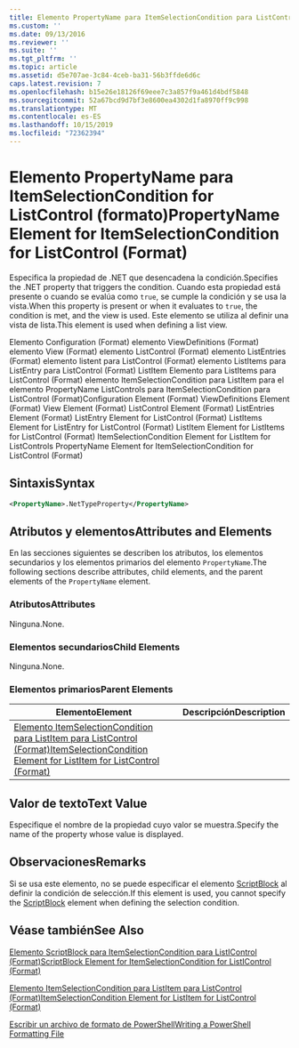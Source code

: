 ```yaml
---
title: Elemento PropertyName para ItemSelectionCondition para ListControl (Format) | Microsoft Docs
ms.custom: ''
ms.date: 09/13/2016
ms.reviewer: ''
ms.suite: ''
ms.tgt_pltfrm: ''
ms.topic: article
ms.assetid: d5e707ae-3c84-4ceb-ba31-56b3ffde6d6c
caps.latest.revision: 7
ms.openlocfilehash: b15e26e18126f69eee7c3a857f9a461d4bdf5848
ms.sourcegitcommit: 52a67bcd9d7bf3e8600ea4302d1fa8970ff9c998
ms.translationtype: MT
ms.contentlocale: es-ES
ms.lasthandoff: 10/15/2019
ms.locfileid: "72362394"
---
```

# <a name="propertyname-element-for-itemselectioncondition-for-listcontrol-format"></a><span data-ttu-id="dfc28-102">Elemento PropertyName para ItemSelectionCondition for ListControl (formato)</span><span class="sxs-lookup"><span data-stu-id="dfc28-102">PropertyName Element for ItemSelectionCondition for ListControl (Format)</span></span>

<span data-ttu-id="dfc28-103">Especifica la propiedad de .NET que desencadena la condición.</span><span class="sxs-lookup"><span data-stu-id="dfc28-103">Specifies the .NET property that triggers the condition.</span></span> <span data-ttu-id="dfc28-104">Cuando esta propiedad está presente o cuando se evalúa como `true`, se cumple la condición y se usa la vista.</span><span class="sxs-lookup"><span data-stu-id="dfc28-104">When this property is present or when it evaluates to `true`, the condition is met, and the view is used.</span></span> <span data-ttu-id="dfc28-105">Este elemento se utiliza al definir una vista de lista.</span><span class="sxs-lookup"><span data-stu-id="dfc28-105">This element is used when defining a list view.</span></span>

<span data-ttu-id="dfc28-106">Elemento Configuration (Format) elemento ViewDefinitions (Format) elemento View (Format) elemento ListControl (Format) elemento ListEntries (Format) elemento listent para ListControl (Format) elemento ListItems para ListEntry para ListControl (Format) ListItem Elemento para ListItems para ListControl (Format) elemento ItemSelectionCondition para ListItem para el elemento PropertyName ListControls para ItemSelectionCondition para ListControl (Format)</span><span class="sxs-lookup"><span data-stu-id="dfc28-106">Configuration Element (Format) ViewDefinitions Element (Format) View Element (Format) ListControl Element (Format) ListEntries Element (Format) ListEntry Element for ListControl (Format) ListItems Element for ListEntry for ListControl (Format) ListItem Element for ListItems for ListControl (Format) ItemSelectionCondition Element for ListItem for ListControls PropertyName Element for ItemSelectionCondition for ListControl (Format)</span></span>

## <a name="syntax"></a><span data-ttu-id="dfc28-107">Sintaxis</span><span class="sxs-lookup"><span data-stu-id="dfc28-107">Syntax</span></span>

```xml
<PropertyName>.NetTypeProperty</PropertyName>
```

## <a name="attributes-and-elements"></a><span data-ttu-id="dfc28-108">Atributos y elementos</span><span class="sxs-lookup"><span data-stu-id="dfc28-108">Attributes and Elements</span></span>

<span data-ttu-id="dfc28-109">En las secciones siguientes se describen los atributos, los elementos secundarios y los elementos primarios del elemento `PropertyName`.</span><span class="sxs-lookup"><span data-stu-id="dfc28-109">The following sections describe attributes, child elements, and the parent elements of the `PropertyName` element.</span></span>

### <a name="attributes"></a><span data-ttu-id="dfc28-110">Atributos</span><span class="sxs-lookup"><span data-stu-id="dfc28-110">Attributes</span></span>

<span data-ttu-id="dfc28-111">Ninguna.</span><span class="sxs-lookup"><span data-stu-id="dfc28-111">None.</span></span>

### <a name="child-elements"></a><span data-ttu-id="dfc28-112">Elementos secundarios</span><span class="sxs-lookup"><span data-stu-id="dfc28-112">Child Elements</span></span>

<span data-ttu-id="dfc28-113">Ninguna.</span><span class="sxs-lookup"><span data-stu-id="dfc28-113">None.</span></span>

### <a name="parent-elements"></a><span data-ttu-id="dfc28-114">Elementos primarios</span><span class="sxs-lookup"><span data-stu-id="dfc28-114">Parent Elements</span></span>

|<span data-ttu-id="dfc28-115">Elemento</span><span class="sxs-lookup"><span data-stu-id="dfc28-115">Element</span></span>|<span data-ttu-id="dfc28-116">Descripción</span><span class="sxs-lookup"><span data-stu-id="dfc28-116">Description</span></span>|
|-------------|-----------------|
|[<span data-ttu-id="dfc28-117">Elemento ItemSelectionCondition para ListItem para ListControl (Format)</span><span class="sxs-lookup"><span data-stu-id="dfc28-117">ItemSelectionCondition Element for ListItem for ListControl (Format)</span></span>](./itemselectioncondition-element-for-listitem-for-listcontrol-format.md)||

## <a name="text-value"></a><span data-ttu-id="dfc28-118">Valor de texto</span><span class="sxs-lookup"><span data-stu-id="dfc28-118">Text Value</span></span>

<span data-ttu-id="dfc28-119">Especifique el nombre de la propiedad cuyo valor se muestra.</span><span class="sxs-lookup"><span data-stu-id="dfc28-119">Specify the name of the property whose value is displayed.</span></span>

## <a name="remarks"></a><span data-ttu-id="dfc28-120">Observaciones</span><span class="sxs-lookup"><span data-stu-id="dfc28-120">Remarks</span></span>

<span data-ttu-id="dfc28-121">Si se usa este elemento, no se puede especificar el elemento [ScriptBlock](./scriptblock-element-for-itemselectioncondition-for-listcontrol-format.md) al definir la condición de selección.</span><span class="sxs-lookup"><span data-stu-id="dfc28-121">If this element is used, you cannot specify the [ScriptBlock](./scriptblock-element-for-itemselectioncondition-for-listcontrol-format.md) element when defining the selection condition.</span></span>

## <a name="see-also"></a><span data-ttu-id="dfc28-122">Véase también</span><span class="sxs-lookup"><span data-stu-id="dfc28-122">See Also</span></span>

[<span data-ttu-id="dfc28-123">Elemento ScriptBlock para ItemSelectionCondition para ListIControl (Format)</span><span class="sxs-lookup"><span data-stu-id="dfc28-123">ScriptBlock Element for ItemSelectionCondition for ListIControl (Format)</span></span>](./scriptblock-element-for-itemselectioncondition-for-listcontrol-format.md)

[<span data-ttu-id="dfc28-124">Elemento ItemSelectionCondition para ListItem para ListControl (Format)</span><span class="sxs-lookup"><span data-stu-id="dfc28-124">ItemSelectionCondition Element for ListItem for ListControl (Format)</span></span>](./itemselectioncondition-element-for-listitem-for-listcontrol-format.md)

[<span data-ttu-id="dfc28-125">Escribir un archivo de formato de PowerShell</span><span class="sxs-lookup"><span data-stu-id="dfc28-125">Writing a PowerShell Formatting File</span></span>](./writing-a-powershell-formatting-file.md)
